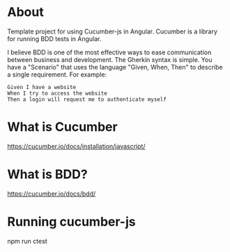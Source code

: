 # About

Template project for using Cucumber-js in Angular.  Cucumber is a library for running BDD tests in Angular.

I believe BDD is one of the most effective ways to ease communication between business and development.  The Gherkin syntax is simple.  You have a "Scenario" that uses the language "Given, When, Then" to describe a single requirement.  For example:

```
Given I have a website  
When I try to access the website  
Then a login will request me to authenticate myself
```

# What is Cucumber

https://cucumber.io/docs/installation/javascript/

# What is BDD?

https://cucumber.io/docs/bdd/

# Running cucumber-js

npm run ctest